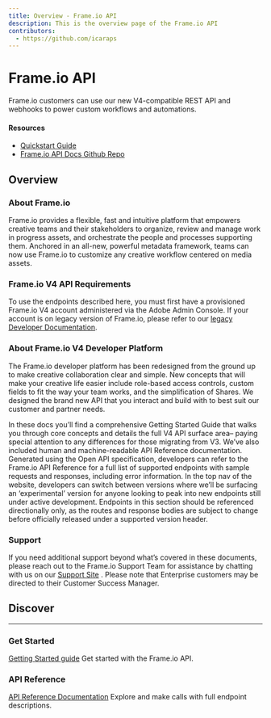 ```yaml
---
title: Overview - Frame.io API
description: This is the overview page of the Frame.io API
contributors:
  - https://github.com/icaraps 
---
```


<Hero slots="heading, text"/>

# Frame.io API

Frame.io customers can use our new V4-compatible REST API and webhooks to power custom workflows and automations.

<Resources slots="heading, links"/>

#### Resources

* [Quickstart Guide](./guides/)
* [Frame.io API Docs Github Repo](https://github.com/AdobeDocs/frameio-api)

## Overview

### About Frame.io

Frame.io provides a flexible, fast and intuitive platform that empowers creative teams and their stakeholders to organize, review and manage work in progress assets, and orchestrate the people and processes supporting them. Anchored in an all-new, powerful metadata framework, teams can now use Frame.io to customize any creative workflow centered on media assets.

### Frame.io V4 API Requirements

To use the endpoints described here, you must first have a provisioned Frame.io V4 account administered via the Adobe Admin Console. If your account is on legacy version of Frame.io, please refer to our [legacy Developer Documentation](https://developer.frame.io/docs/).

### About Frame.io V4 Developer Platform

The Frame.io developer platform has been redesigned from the ground up to make creative collaboration clear and simple. New concepts that will make your creative life easier include role-based access controls, custom fields to fit the way your team works, and the simplification of Shares. We designed the brand new API that you interact and build with to best suit our customer and partner needs.

In these docs you’ll find a comprehensive Getting Started Guide that walks you through core concepts and details the full V4 API surface area– paying special attention to any differences for those migrating from V3. We’ve also included human and machine-readable API Reference documentation. Generated using the Open API specification, developers can refer to the Frame.io API Reference for a full list of supported endpoints with sample requests and responses, including error information. In the top nav of the website, developers can switch between versions where we’ll be surfacing an ‘experimental’ version for anyone looking to peak into new endpoints still under active development. Endpoints in this section should be referenced directionally only, as the routes and response bodies are subject to change before officially released under a supported version header.

### Support

If you need additional support beyond what’s covered in these documents, please reach out to the Frame.io Support Team for assistance by chatting with us on our [Support Site](https://help.frame.io/en/) . Please note that Enterprise customers may be directed to their Customer Success Manager.

## Discover

* * *

### Get Started

[Getting Started guide](./guides/)
Get started with the Frame.io API.

### API Reference

[API Reference Documentation](./api/current/)
Explore and make calls with full endpoint descriptions.
